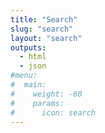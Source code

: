 ```yaml
---
title: "Search"
slug: "search"
layout: "search"
outputs:
  - html
  - json
#menu:
#  main:
#    weight: -60
#    params:
#      icon: search
---
```

